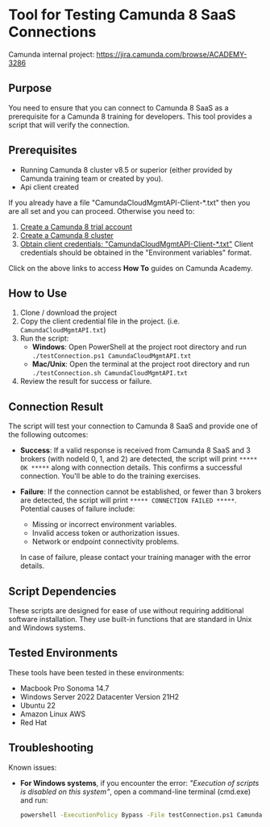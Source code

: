 # Tool for Testing Camunda 8 SaaS Connections

Camunda internal project: https://jira.camunda.com/browse/ACADEMY-3286

## Purpose

You need to ensure that you can connect to Camunda 8 SaaS as a prerequisite for a Camunda 8 training for developers.
This tool provides a script that will verify the connection.

## Prerequisites

- Running Camunda 8 cluster v8.5 or superior (either provided by Camunda training team or created by you).
- Api client created

If you already have a file "CamundaCloudMgmtAPI-Client-\*.txt" then you are all set and you can proceed.
Otherwise you need to:

1. [Create a Camunda 8 trial account](https://academy.camunda.com/c8-h2-create-account)
2. [Create a Camunda 8 cluster](https://academy.camunda.com/c8-h2-create-cluster)
3. [Obtain client credentials: "CamundaCloudMgmtAPI-Client-\*.txt"](https://academy.camunda.com/c8-h2-create-client-credentials)
   Client credentials should be obtained in the "Environment variables" format.

Click on the above links to access **How To** guides on Camunda Academy.

## How to Use

1. Clone / download the project
2. Copy the client credential file in the project. (i.e. `CamundaCloudMgmtAPI.txt`)
3. Run the script:
   - **Windows**: Open PowerShell at the project root directory and run `./testConnection.ps1 CamundaCloudMgmtAPI.txt `
   - **Mac/Unix**: Open the terminal at the project root directory and run `./testConnection.sh CamundaCloudMgmtAPI.txt`
4. Review the result for success or failure.

## Connection Result

The script will test your connection to Camunda 8 SaaS and provide one of the following outcomes:

- **Success**: If a valid response is received from Camunda 8 SaaS and 3 brokers (with nodeId 0, 1, and 2) are detected, the script will print `***** OK *****` along with connection details.
  This confirms a successful connection.
  You'll be able to do the training exercises.
- **Failure**: If the connection cannot be established, or fewer than 3 brokers are detected, the script will print `***** CONNECTION FAILED *****`.
  Potential causes of failure include:

  - Missing or incorrect environment variables.
  - Invalid access token or authorization issues.
  - Network or endpoint connectivity problems.

  In case of failure, please contact your training manager with the error details.

## Script Dependencies

These scripts are designed for ease of use without requiring additional software installation.
They use built-in functions that are standard in Unix and Windows systems.

## Tested Environments

These tools have been tested in these environments:

- Macbook Pro Sonoma 14.7
- Windows Server 2022 Datacenter Version 21H2
- Ubuntu 22
- Amazon Linux AWS
- Red Hat

## Troubleshooting

Known issues:

- **For Windows systems**, if you encounter the error: _"Execution of scripts is disabled on this system"_, open a command-line terminal (cmd.exe) and run:
  ```bash
  powershell -ExecutionPolicy Bypass -File testConnection.ps1 CamundaCloudMgmtAPI-Client.txt
  ```
